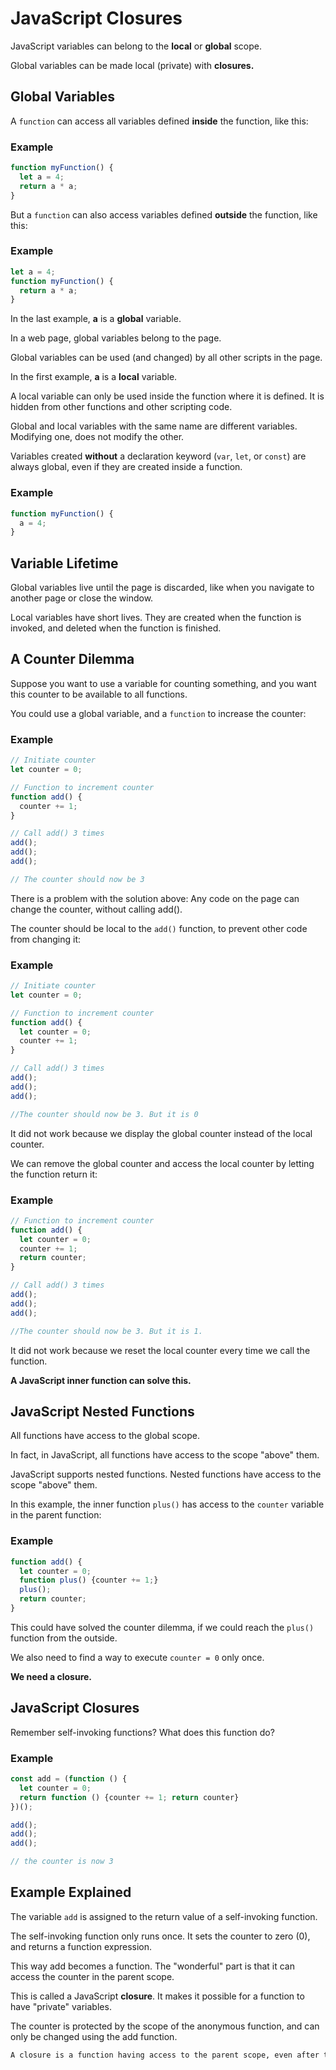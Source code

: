 # JavaScript Closures

JavaScript variables can belong to the **local** or **global** scope.

Global variables can be made local (private) with **closures.**


## Global Variables
A `function` can access all variables defined **inside** the function, like this:

### Example
```js
function myFunction() {
  let a = 4;
  return a * a;
}
```

But a `function` can also access variables defined **outside** the function, like this:

### Example
```js
let a = 4;
function myFunction() {
  return a * a;
}
```

In the last example, **a** is a **global** variable.

In a web page, global variables belong to the page.

Global variables can be used (and changed) by all other scripts in the page.

In the first example, **a** is a **local** variable.

A local variable can only be used inside the function where it is defined. It is hidden from other functions and other scripting code.

Global and local variables with the same name are different variables. Modifying one, does not modify the other.

Variables created **without** a declaration keyword (`var`, `let`, or `const`) are always global, even if they are created inside a function.

### Example
```js
function myFunction() {
  a = 4;
}
```


## Variable Lifetime
Global variables live until the page is discarded, like when you navigate to another page or close the window.

Local variables have short lives. They are created when the function is invoked, and deleted when the function is finished.


## A Counter Dilemma
Suppose you want to use a variable for counting something, and you want this counter to be available to all functions.

You could use a global variable, and a `function` to increase the counter:

### Example
```js
// Initiate counter
let counter = 0;

// Function to increment counter
function add() {
  counter += 1;
}

// Call add() 3 times
add();
add();
add();

// The counter should now be 3
```


There is a problem with the solution above: Any code on the page can change the counter, without calling add().

The counter should be local to the `add()` function, to prevent other code from changing it:

### Example
```js
// Initiate counter
let counter = 0;

// Function to increment counter
function add() {
  let counter = 0;
  counter += 1;
}

// Call add() 3 times
add();
add();
add();

//The counter should now be 3. But it is 0
```


It did not work because we display the global counter instead of the local counter.

We can remove the global counter and access the local counter by letting the function return it:

### Example
```js
// Function to increment counter
function add() {
  let counter = 0;
  counter += 1;
  return counter;
}

// Call add() 3 times
add();
add();
add();

//The counter should now be 3. But it is 1.
```

It did not work because we reset the local counter every time we call the function.

**A JavaScript inner function can solve this.**



## JavaScript Nested Functions
All functions have access to the global scope.  

In fact, in JavaScript, all functions have access to the scope "above" them.

JavaScript supports nested functions. Nested functions have access to the scope "above" them.

In this example, the inner function `plus()` has access to the `counter` variable in the parent function:

### Example
```js
function add() {
  let counter = 0;
  function plus() {counter += 1;}
  plus();   
  return counter;
}
```

This could have solved the counter dilemma, if we could reach the `plus()` function from the outside.

We also need to find a way to execute `counter = 0` only once.

**We need a closure.**



## JavaScript Closures
Remember self-invoking functions? What does this function do?

### Example
```js
const add = (function () {
  let counter = 0;
  return function () {counter += 1; return counter}
})();

add();
add();
add();

// the counter is now 3
```


## Example Explained
The variable `add` is assigned to the return value of a self-invoking function.

The self-invoking function only runs once. It sets the counter to zero (0), and returns a function expression.

This way add becomes a function. The "wonderful" part is that it can access the counter in the parent scope.

This is called a JavaScript **closure**. It makes it possible for a function to have "private" variables.

The counter is protected by the scope of the anonymous function, and can only be changed using the add function.
```html
A closure is a function having access to the parent scope, even after the parent function has closed.
```
